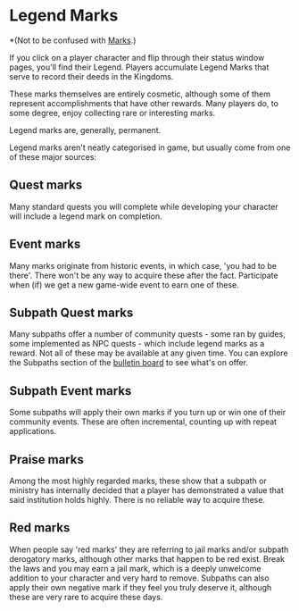# Legend Marks

\*(Not to be confused with [Marks](character/marks.md).)

If you click on a player character and flip through their status window pages, you'll find their Legend. Players accumulate Legend Marks that serve to record their deeds in the Kingdoms.

These marks themselves are entirely cosmetic, although some of them represent accomplishments that have other rewards. Many players do, to some degree, enjoy collecting rare or interesting marks.

Legend marks are, generally, permanent.

Legend marks aren't neatly categorised in game, but usually come from one of these major sources:

## Quest marks

Many standard quests you will complete while developing your character will include a legend mark on completion.

## Event marks

Many marks originate from historic events, in which case, 'you had to be there'. There won't be any way to acquire these after the fact. Participate when (if) we get a new game-wide event to earn one of these.

## Subpath Quest marks

Many subpaths offer a number of community quests - some ran by guides, some implemented as NPC quests - which include legend marks as a reward. Not all of these may be available at any given time. You can explore the Subpaths section of the [bulletin board](community/boards.md) to see what's on offer.

## Subpath Event marks

Some subpaths will apply their own marks if you turn up or win one of their community events. These are often incremental, counting up with repeat applications.

## Praise marks

Among the most highly regarded marks, these show that a subpath or ministry has internally decided that a player has demonstrated a value that said institution holds highly. There is no reliable way to acquire these.

## Red marks

When people say 'red marks' they are referring to jail marks and/or subpath derogatory marks, although other marks that happen to be red exist. Break the laws and you may earn a jail mark, which is a deeply unwelcome addition to your character and very hard to remove. Subpaths can also apply their own negative mark if they feel you truly deserve it, although these are very rare to acquire these days.
